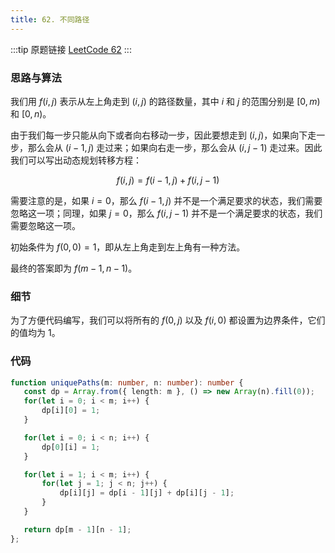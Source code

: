 ```yaml
---
title: 62. 不同路径
---
```


:::tip 原题链接
[LeetCode 62](https://leetcode-cn.com/problems/unique-paths/)
:::

### 思路与算法

我们用 $f(i, j)$ 表示从左上角走到 $(i, j)$ 的路径数量，其中 $i$ 和 $j$ 的范围分别是 $[0, m)$ 和 $[0, n)$。

由于我们每一步只能从向下或者向右移动一步，因此要想走到 $(i, j)$，如果向下走一步，那么会从 $(i-1, j)$ 走过来；如果向右走一步，那么会从 $(i, j-1)$ 走过来。因此我们可以写出动态规划转移方程：

$$
f(i, j) = f(i-1, j) + f(i, j-1)
$$

需要注意的是，如果 $i=0$，那么 $f(i-1,j)$ 并不是一个满足要求的状态，我们需要忽略这一项；同理，如果 $j=0$，那么 $f(i,j-1)$ 并不是一个满足要求的状态，我们需要忽略这一项。

初始条件为 $f(0,0)=1$，即从左上角走到左上角有一种方法。

最终的答案即为 $f(m-1,n-1)$。

### 细节

为了方便代码编写，我们可以将所有的 $f(0, j)$ 以及 $f(i, 0)$ 都设置为边界条件，它们的值均为 $1$。

### 代码

```typescript
function uniquePaths(m: number, n: number): number {
   const dp = Array.from({ length: m }, () => new Array(n).fill(0));
   for(let i = 0; i < m; i++) {
       dp[i][0] = 1;
   }

   for(let i = 0; i < n; i++) {
       dp[0][i] = 1;
   }

   for(let i = 1; i < m; i++) {
       for(let j = 1; j < n; j++) {
           dp[i][j] = dp[i - 1][j] + dp[i][j - 1];
       }
   }

   return dp[m - 1][n - 1];
};
```


